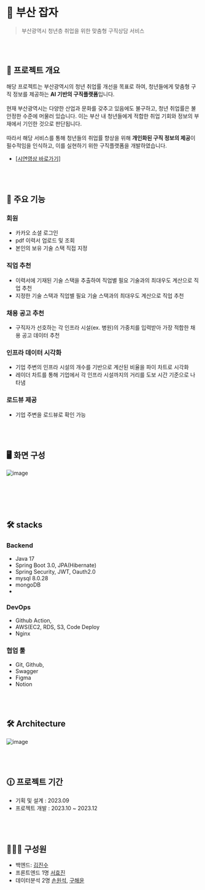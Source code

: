 # 🔎 부산 잡자
> 부산광역시 청년층 취업을 위한 맞춤형 구직상담 서비스

<br><br>
## 📘 프로젝트 개요
해당 프로젝트는 부산광역시의 청년 취업률 개선을 목표로 하여, 청년들에게 맞춤형 구직 정보를 제공하는 **AI 기반의 구직플랫폼**입니다. 
<br><br>
현재 부산광역시는 다양한 산업과 문화를 갖추고 있음에도 불구하고, 청년 취업률은 불안정한 수준에 머물러 있습니다. 
이는 부산 내 청년들에게 적합한 취업 기회와 정보의 부재에서 기인한 것으로 판단됩니다. 
<br><br>
따라서 해당 서비스를 통해 청년들의 취업률 향상을 위해 **개인화된 구직 정보의 제공**이 필수적임을 인식하고, 이를 실현하기 위한 구직플랫폼을 개발하였습니다.

- <a href="https://youtu.be/2s9ZqzaGlMc">[시연영상 바로가기]</a>
<br><br><br><br>


## 📌 주요 기능
### 회원
- 카카오 소셜 로그인
- pdf 이력서 업로드 및 조회
- 본인의 보유 기술 스택 직접 지정


### 직업 추천
- 이력서에 기재된 기술 스택을 추출하여 직업별 필요 기술과의 최대우도 계산으로 직업 추천 
- 지정한 기술 스택과 직업별 필요 기술 스택과의 최대우도 계산으로 직업 추천


### 채용 공고 추천
- 구직자가 선호하는 각 인프라 시설(ex. 병원)의 가중치를 입력받아 가장 적합한 채용 공고 데이터 추천


### 인프라 데이터 시각화
- 기업 주변의 인프라 시설의 개수를 기반으로 계산된 비율을 파이 차트로 시각화
- 레이더 차트를 통해 기업에서 각 인프라 시설까지의 거리를 도보 시간 기준으로 나타냄

  
### 로드뷰 제공
- 기업 주변을 로드뷰로 확인 가능
<br><br><br><br>

## 🖥️ 화면 구성
![image](https://github.com/JOB-ZA/jobza-backend/assets/97269799/c73c72c4-b702-49b2-b365-4def68d53c7f)

<br><br><br><br>
## 🛠 stacks

### Backend
- Java 17
- Spring Boot 3.0, JPA(Hibernate)
- Spring Security, JWT, Oauth2.0
- mysql 8.0.28
- mongoDB
- 
### DevOps
- Github Action,
- AWS(EC2, RDS, S3, Code Deploy
- Nginx

### 협업 툴
- Git, Github,
- Swagger
- Figma
- Notion
<br><br><br><br>

## 🛠️ Architecture
![image](https://github.com/JOB-ZA/jobza-backend/assets/97269799/5cf8145b-c5d9-4fa5-8b48-cfc4940c17ff)
<br><br><br><br>

## 🕧 프로젝트 기간
* 기획 및 설계 : 2023.09
* 프로젝트 개발 : 2023.10 ~ 2023.12
<br><br><br><br>

## 🙋🏻‍♂️ 구성원
* 백엔드: [김진수](https://github.com/dgjinsu)
* 프론트엔드 1명 [서효진](https://github.com/Hyojinezz)
* 데이터분석 2명 [손원석](https://github.com/FarmingWon), [구해윤](https://github.com/jmango61)
